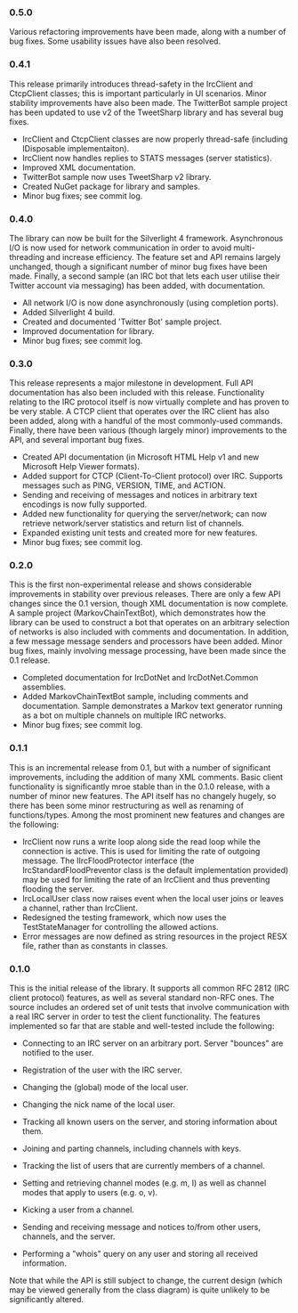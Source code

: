 ### 0.5.0

Various refactoring improvements have been made, along with a number of bug fixes. Some usability issues have also been resolved.

### 0.4.1

This release primarily introduces thread-safety in the IrcClient and CtcpClient classes; this is important particularly in UI scenarios. Minor stability improvements have also been made. The TwitterBot sample project has been updated to use v2 of the TweetSharp library and has several bug fixes.

 * IrcClient and CtcpClient classes are now properly thread-safe (including IDisposable implementaiton).
 * IrcClient now handles replies to STATS messages (server statistics).
 * Improved XML documentation.
 * TwitterBot sample now uses TweetSharp v2 library.
 * Created NuGet package for library and samples.
 * Minor bug fixes; see commit log.
 
### 0.4.0

The library can now be built for the Silverlight 4 framework. Asynchronous I/O is now used for network communication in order to avoid multi-threading and increase efficiency. The feature set and API remains largely unchanged, though a significant number of minor bug fixes have been made. Finally, a second sample (an IRC bot that lets each user utilise their Twitter account via messaging) has been added, with documentation.

 * All network I/O is now done asynchronously (using completion ports).
 * Added Silverlight 4 build.
 * Created and documented 'Twitter Bot' sample project.
 * Improved documentation for library.
 * Minor bug fixes; see commit log.

### 0.3.0

This release represents a major milestone in development. Full API documentation has also been included with this release. Functionality relating to the IRC protocol itself is now virtually complete and has proven to be very stable. A CTCP client that operates over the IRC client has also been added, along with a handful of the most commonly-used commands. Finally, there have been various (though largely minor) improvements to the API, and several important bug fixes.

 * Created API documentation (in Microsoft HTML Help v1 and new Microsoft Help Viewer formats).
 * Added support for CTCP (Client-To-Client protocol) over IRC. Supports messages such as PING, VERSION, TIME, and ACTION.
 * Sending and receiving of messages and notices in arbitrary text encodings is now fully supported.
 * Added new functionality for querying the server/network; can now retrieve network/server statistics and return list of channels.
 * Expanded existing unit tests and created more for new features.
 * Minor bug fixes; see commit log.

### 0.2.0

This is the first non-experimental release and shows considerable improvements in stability over previous releases. There are only a few API changes since the 0.1 version, though XML documentation is now complete. A sample project (MarkovChainTextBot), which demonstrates how the library can be used to construct a bot that operates on an arbitrary selection of networks is also included with comments and documentation. In addition, a few message message senders and processors have been added. Minor bug fixes, mainly involving message processing, have been made since the 0.1 release.
 * Completed documentation for IrcDotNet and IrcDotNet.Common assemblies.
 * Added MarkovChainTextBot sample, including comments and documentation. Sample demonstrates a Markov text generator running as a bot on multiple channels on multiple IRC networks.
 * Minor bug fixes; see commit log.
 
### 0.1.1

This is an incremental release from 0.1, but with a number of significant improvements, including the addition of many XML comments. Basic client functionality is significantly mroe stable than in the 0.1.0 release, with a number of minor new features. The API itself has no changely hugely, so there has been some minor restructuring as well as renaming of functions/types. Among the most prominent new features and changes are the following:

 * IrcClient now runs a write loop along side the read loop while the connection is active. This is used for limiting the rate of outgoing message. The IIrcFloodProtector interface (the IrcStandardFloodPreventor class is the default implementation provided) may be used for limiting the rate of an IrcClient and thus preventing flooding the server.
 * IrcLocalUser class now raises event when the local user joins or leaves a channel, rather than IrcClient.
 * Redesigned the testing framework, which now uses the TestStateManager for controlling the allowed actions.
 * Error messages are now defined as string resources in the project RESX file, rather than as constants in classes.

### 0.1.0 

This is the initial release of the library. It supports all common RFC 2812 (IRC client protocol) features, as well as several standard non-RFC ones. The source includes an ordered set of unit tests that involve communication with a real IRC server in order to test the client functionality. The features implemented so far that are stable and well-tested include the following:

 * Connecting to an IRC server on an arbitrary port. Server "bounces" are notified to the user.
 * Registration of the user with the IRC server.
 * Changing the (global) mode of the local user.
 * Changing the nick name of the local user.
 * Tracking all known users on the server, and storing information about them.
 * Joining and parting channels, including channels with keys.
 * Tracking the list of users that are currently members of a channel.
 
 * Setting and retrieving channel modes (e.g. m, I) as well as channel modes that apply to users (e.g. o, v).
 * Kicking a user from a channel.
 * Sending and receiving message and notices to/from other users, channels, and the server.
 * Performing a "whois" query on any user and storing all received information.

Note that while the API is still subject to change, the current design (which may be viewed generally from the class diagram) is quite unlikely to be significantly altered.
